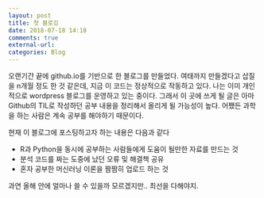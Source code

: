 ```yaml
---
layout: post
title: 첫 블로깅
date: 2018-07-18 14:18
comments: true
external-url:
categories: Blog
---
```


오랜기간 끝에 github.io를 기반으로 한 블로그를 만들었다. 여태까지 만들겠다고 삽질을 n개월 정도 한 것 같은데, 지금 이 코드는 정상적으로 작동하고 있다. 
나는 이미 개인적으로 wordpress 블로그를 운영하고 있는 중이다. 그래서 이 곳에 쓰게 될 글은 아마 Github의 TIL로 작성하던 공부 내용을 정리해서 올리게 될 가능성이 높다. 어쨌든 과학을 하는 사람은 계속 공부를 해야하기 때문이다.

현재 이 블로그에 포스팅하고자 하는 내용은 다음과 같다

  + R과 Python을 동시에 공부하는 사람들에게 도움이 될만한 자료를 만드는 것
  + 분석 코드를 짜는 도중에 났던 오류 및 해결책 공유 
  + 혼자 공부한 머신러닝 이론을 짬짬히 업로드 하는 것 

과연 올해 안에 얼마나 쓸 수 있을까 모르겠지만.. 최선을 다해야지.

